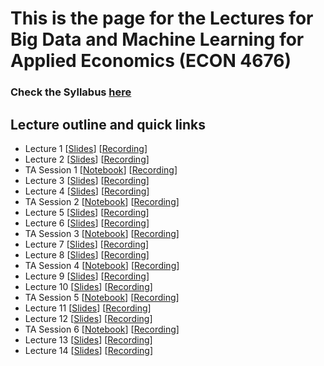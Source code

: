 # This is the page for the Lectures for Big Data and Machine Learning for Applied Economics (ECON 4676)
### Check the Syllabus [here](https://github.com/ECON-4676-UNIANDES-Fall-2021/Syllabus)


## Lecture outline and quick links

- Lecture 1 \[[Slides](https://github.com/ECON-4676-UNIANDES-Fall-2021/Lectures/blob/main/Lecture1/Lecture1.pdf)\] \[[Recording](https://www.dropbox.com/sh/sh2aosesynb6x47/AACd5ZGPHUaEMvrtg273Md98a?dl=0)\]
- Lecture 2 \[[Slides](https://github.com/ECON-4676-UNIANDES-Fall-2021/Lectures/blob/main/Lecture2/Lecture2.pdf)\] \[[Recording](https://www.dropbox.com/sh/q1l0yowm1od9ifu/AADSaETcCjl3IVp4hSPER2tja?dl=0)\]
- TA Session 1 \[[Notebook](https://github.com/ECON-4676-UNIANDES-Fall-2021/e-TA/blob/main/e-ta3_python/e-ta3_python.ipynb)\] \[[Recording](https://uniandes-my.sharepoint.com/personal/r_cano_uniandes_edu_co/_layouts/15/onedrive.aspx?id=%2Fpersonal%2Fr%5Fcano%5Funiandes%5Fedu%5Fco%2FDocuments%2FBDL%2FGrabaciones%20complementarias%2FComplementaria%201%2Fzoom%5F0%2Emp4&parent=%2Fpersonal%2Fr%5Fcano%5Funiandes%5Fedu%5Fco%2FDocuments%2FBDL%2FGrabaciones%20complementarias%2FComplementaria%201)\]
- Lecture 3 \[[Slides](https://github.com/ECON-4676-UNIANDES-Fall-2021/Lectures/blob/main/Lecture3/Lecture3.pdf)\] \[[Recording](https://www.dropbox.com/sh/m86m09qrwj3pvun/AAAePA5qltJVrpJh36xGg8lOa?dl=0)\]
- Lecture 4 \[[Slides](https://github.com/ECON-4676-UNIANDES-Fall-2021/Lectures/blob/main/Lecture4/Lecture4.pdf)\] \[[Recording](https://www.dropbox.com/sh/670e2d0jns7zset/AAA0tpMmNjwyb4P9QzdyqUKXa?dl=0)\]
- TA Session 2 \[[Notebook](https://github.com/ECON-4676-UNIANDES-Fall-2021/e-TA/blob/main/e-ta3_python/e-ta3_python.ipynb)\] \[[Recording](https://uniandes-my.sharepoint.com/personal/r_cano_uniandes_edu_co/_layouts/15/onedrive.aspx?id=%2Fpersonal%2Fr%5Fcano%5Funiandes%5Fedu%5Fco%2FDocuments%2FBDL%2FGrabaciones%20complementarias%2Fcomplementaria%202)\]
- Lecture 5 \[[Slides](https://github.com/ECON-4676-UNIANDES-Fall-2021/Lectures/blob/main/Lecture05/Lecture5.pdf)\] \[[Recording](https://www.dropbox.com/sh/jue73u3cuwh3ymj/AABJfnoINW6URMMY71AGLSGYa?dl=0)\]
- Lecture 6 \[[Slides](https://github.com/ECON-4676-UNIANDES-Fall-2021/Lectures/blob/main/Lecture06/Lecture6.pdf)\] \[[Recording](https://www.dropbox.com/sh/ourgfg5zq18l50m/AABAEerziH_u6bR4nOKjSLhha?dl=0)\]
- TA Session 3 \[[Notebook](https://github.com/ECON-4676-UNIANDES-Fall-2021/e-TA/blob/main/e-ta4_webscraping_basics/e-ta4_webscraping_basics.ipynb)\] \[[Recording](https://uniandes-my.sharepoint.com/personal/r_cano_uniandes_edu_co/_layouts/15/onedrive.aspx?id=%2Fpersonal%2Fr%5Fcano%5Funiandes%5Fedu%5Fco%2FDocuments%2FBDL%2FGrabaciones%20complementarias%2FComplementaria%203%2Fzoom%5F0%2Emp4&parent=%2Fpersonal%2Fr%5Fcano%5Funiandes%5Fedu%5Fco%2FDocuments%2FBDL%2FGrabaciones%20complementarias%2FComplementaria%203)\]
- Lecture 7 \[[Slides](https://github.com/ECON-4676-UNIANDES-Fall-2021/Lectures/blob/main/Lecture07/Lecture7.pdf)\] \[[Recording](https://www.dropbox.com/sh/u20v68dplmy8ckn/AACO2ZAmz6st52DNplzNcW2Ga?dl=0)\]
- Lecture 8 \[[Slides](https://github.com/ECON-4676-UNIANDES-Fall-2021/Lectures/blob/main/Lecture08/Lecture8.pdf)\] \[[Recording](https://www.dropbox.com/sh/gjvhvau6knw3t3q/AAACoexos_DiciPSnDzeIQNOa?dl=0)\]
- TA Session 4 \[[Notebook](https://github.com/ECON-4676-UNIANDES-Fall-2021/e-TA/blob/main/e-ta5_webscraping_basics/e-ta5_webscraping_selenium.ipynb)\] \[[Recording](https://uniandes-my.sharepoint.com/personal/r_cano_uniandes_edu_co/_layouts/15/onedrive.aspx?id=%2Fpersonal%2Fr%5Fcano%5Funiandes%5Fedu%5Fco%2FDocuments%2FBDL%2FGrabaciones%20complementarias%2FComplementaria%204%2Fzoom%5F0%2Emp4&parent=%2Fpersonal%2Fr%5Fcano%5Funiandes%5Fedu%5Fco%2FDocuments%2FBDL%2FGrabaciones%20complementarias%2FComplementaria%204)\]
- Lecture 9 \[[Slides](https://github.com/ECON-4676-UNIANDES-Fall-2021/Lectures/blob/main/Lecture09/Lecture9.pdf)\] \[[Recording](https://www.dropbox.com/sh/e1hwmekqxbikhu7/AAB150fKwLplOGkuJfN9GWDZa?dl=0)\]
- Lecture 10 \[[Slides](https://github.com/ECON-4676-UNIANDES-Fall-2021/Lectures/blob/main/Lecture10/Lecture10.pdf)\] \[[Recording](https://www.dropbox.com/sh/hyvj799lns8x9ol/AAA-AkUANIPe4u-c22dCIwXya?dl=0)\]
- TA Session 5 \[[Notebook](https://github.com/ECON-4676-UNIANDES-Fall-2021/e-TA/blob/main/e-ta6_Direct_sampling_and_Gibbs_sampler/e-ta6_Direct_sampling_and_Gibbs_sampler.ipynb)\] \[[Recording](https://uniandes-my.sharepoint.com/personal/r_cano_uniandes_edu_co/_layouts/15/onedrive.aspx?id=%2Fpersonal%2Fr%5Fcano%5Funiandes%5Fedu%5Fco%2FDocuments%2FBDL%2FGrabaciones%20complementarias%2FComplementaria%205)\]
- Lecture 11 \[[Slides](https://github.com/ECON-4676-UNIANDES-Fall-2021/Lectures/blob/main/Lecture11/Lecture11.pdf)\] \[[Recording](https://www.dropbox.com/sh/lktsx0n6locv2qr/AAD7PHTxYnqftyBxmLSO_YQfa?dl=0)\]
- Lecture 12 \[[Slides](https://github.com/ECON-4676-UNIANDES-Fall-2021/Lectures/blob/main/Lecture12/Lecture12.pdf)\] \[[Recording](https://www.dropbox.com/sh/mwzrg2n68gg3qhi/AADygUnSySmFst9DPa_Y_A0ga?dl=0)\]
- TA Session 6 \[[Notebook](https://github.com/ECON-4676-UNIANDES-Fall-2021/e-TA/blob/main/e-ta6_Direct_sampling_and_Gibbs_sampler/e-ta6_Direct_sampling_and_Gibbs_sampler.ipynb)\] \[[Recording](https://uniandes-my.sharepoint.com/personal/r_cano_uniandes_edu_co/_layouts/15/onedrive.aspx?id=%2Fpersonal%2Fr%5Fcano%5Funiandes%5Fedu%5Fco%2FDocuments%2FBDL%2FGrabaciones%20complementarias%2Fcomplementaria%206)\]
- Lecture 13 \[[Slides](https://github.com/ECON-4676-UNIANDES-Fall-2021/Lectures/blob/main/Lecture13/Lecture13.pdf)\] \[[Recording](https://www.dropbox.com/sh/89r86u5hwrzr8ka/AACnmZFyrgMT1GjuMRgw63Bia?dl=0)\]
- Lecture 14 \[[Slides](https://github.com/ECON-4676-UNIANDES-Fall-2021/Lectures/blob/main/Lecture14/Lecture14.pdf)\] \[[Recording](https://www.dropbox.com/sh/fsnpjqkptiajy6w/AADjATQMXNg7KcYvChUW3yWea?dl=0)\]





